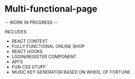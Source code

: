 # Multi-functional-page

-- WORK IN PROGRESS --

INCLUDES:

- REACT CONTEXT
- FULLY FUNCTIONAL ONLINE SHOP
- REACT HOOKS
- LOGIN/REGISTER COMPONENT
- API'S
- FUN CSS STUFF
- MUSIC KEY GENERATOR BASED ON WHEEL OF FORTUNE
